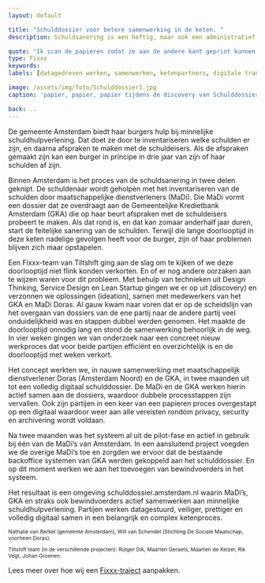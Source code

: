 ```yaml
---
layout: default

title: "Schulddossier voor betere samenwerking in de keten. "
description: Schuldsanering is een heftig, maar ook een administratief veeleisend proces. En je bent zomaar een paar jaar bezig. Op aangeven van de ombudsman van de metropoolregio Amsterdam doken we in de problematiek, dat moet toch sneller kunnen. 

quote: "Ik scan de papieren zodat ze aan de andere kant geprint kunnen worden, dat moet toch anders kunnen?"
type: Fixxx
keywords:
labels: [datagedreven werken, samenwerken, ketenpartners, digitale transitie]

image: /assets/img/foto/Schulddossier1.jpg
caption: 'papier, papier, papier tijdens de discovery van Schulddossier'

back: ..
---
```

De gemeente Amsterdam biedt haar burgers hulp bij minnelijke schuldhulpverlening. Dat doet ze door te inventariseren welke schulden er zijn, en daarna afspraken te maken met de schuldeisers. Als de afspraken gemaakt zijn kan een burger in principe in drie jaar van zijn of haar schulden af zijn. 

Binnen Amsterdam is het proces van de schuldsanering in twee delen geknipt. De schuldenaar wordt geholpen met het inventariseren van de schulden door maatschappelijke dienstverleners (MaDi). Die MaDi vormt een dossier dat ze overdraagt aan de Gemeentelijke Kredietbank Amsterdam (GKA) die op haar beurt afspraken met de schuldeisers probeert te maken. Als dat rond is, en dat kan zomaar anderhalf jaar duren, start de feitelijke sanering van de schulden. Terwijl die lange doorlooptijd in deze keten nadelige gevolgen heeft voor de burger, zijn of haar problemen blijven zich maar opstapelen.

Een Fixxx-team van Tiltshift ging aan de slag om te kijken of we deze doorlooptijd niet flink konden verkorten. En of er nog andere oorzaken aan te wijzen waren voor dit probleem. Met behulp van technieken uit Design Thinking, Service Design en Lean Startup gingen we er op uit (discovery) en verzonnen we oplossingen (ideation), samen met medewerkers van het GKA en MaDi Doras. Al gauw kwam naar voren dat er op de scheidslijn van het overgaan van dossiers van de ene partij  naar de andere partij veel onduidelijkheid was en stappen dubbel werden genomen. Het maakte de doorlooptijd onnodig lang en stond de samenwerking behoorlijk in de weg.  In vier weken gingen we van onderzoek naar een concreet nieuw werkproces dat voor beide partijen efficiënt en overzichtelijk is en de doorlooptijd met weken verkort. 

<div class="article-image" style="background-image: url(/assets/img/foto/Schulddossier2.jpg)">
    <div class="slope"></div>
    <div class="slope slope--flip"></div>
</div>

Het concept werkten we, in nauwe samenwerking met maatschappelijk dienstverlener Doras (Amsterdam Noord) en de GKA, in twee maanden uit tot een volledig digitaal schulddossier. De MaDi en de GKA werken hierin actief samen aan de dossiers, waardoor dubbele processtappen zijn vervallen. Ook zijn partijen in een keer van een papieren proces overgestapt op een digitaal waardoor weer aan alle vereisten rondom privacy, security en archivering wordt voldaan.

Na twee maanden was het systeem al uit de pilot-fase en actief in gebruik bij één van de MaDi’s van Amsterdam. In een aansluitend project voegden we de overige MaDi’s toe en zorgden we ervoor dat de bestaande backoffice systemen van GKA werden gekoppeld aan het schulddossier. En op dit moment werken we aan het toevoegen van bewindvoerders in het systeem. 

Het resultaat is een omgeving schulddossier.amsterdam.nl waarin MaDi’s, GKA en straks ook bewindvoerders actief samenwerken aan minnelijke schuldhulpverlening. Partijen werken datagestuurd, veiliger, prettiger en volledig digitaal samen in een belangrijk en complex ketenproces. 

<p style="font-size: 0.75em">
Nathalie van Berkel (gemeente Amsterdam), Will van Schendel (Stichting De Sociale Maatschap, voorheen Doras).
</p>
<p style="font-size: 0.75em">
Tiltshift team (in de verschillende projecten): Rutger Dik, Maarten Geraets, Maarten de Keizer, Rik Vegt, Johan Groenen.
</p>

Lees meer over hoe wij een [Fixxx-traject](/methodes/fixxx/) aanpakken.
